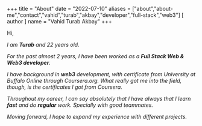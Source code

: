+++
title = "About"
date = "2022-07-10"
aliases = ["about","about-me","contact","vahid","turab","akbay","developer","full-stack","web3"]
[ author ]
  name = "Vahid Turab Akbay"
+++

Hi,

*I am **Turab** and 22 years old.*

*For the past almost 2 years, I have been worked as a **Full Stack Web & Web3 developer**.*

*I have background in **web3** development, with certificate from University at Buffalo Online through Coursera.org. What really got me into the field, though, is the certificates I got from Coursera.*

*Throughout my career, I can say absolutely that I have always that I learn **fast** and do **regular** work. Specially with good teammates.*

*Moving forward, I hope to expand my experience with different projects.*
